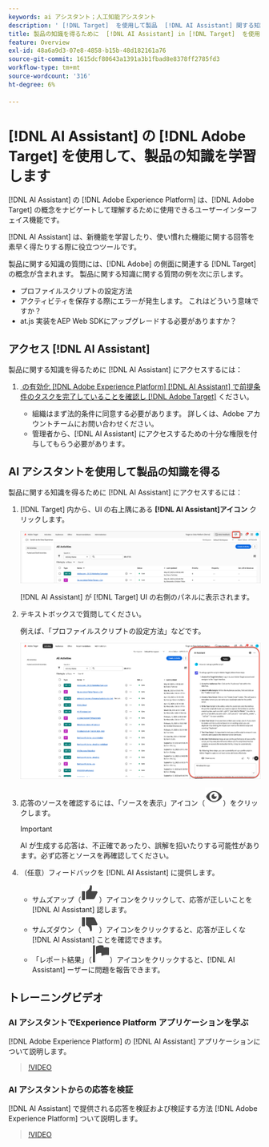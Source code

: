 ```yaml
---
keywords: ai アシスタント；人工知能アシスタント
description: ' [!DNL Target]  を使用して製品  [!DNL AI Assistant] 関する知識を得る方法を説明します。'
title: 製品の知識を得るために  [!DNL AI Assistant] in [!DNL Target]  を使用する方法
feature: Overview
exl-id: 48a6a9d3-07e8-4858-b15b-48d182161a76
source-git-commit: 1615dcf80643a1391a3b1fbad8e8378ff2785fd3
workflow-type: tm+mt
source-wordcount: '316'
ht-degree: 6%

---
```


# [!DNL AI Assistant] の [!DNL Adobe Target] を使用して、製品の知識を学習します

[!DNL AI Assistant] の [!DNL Adobe Experience Platform] は、[!DNL Adobe Target] の概念をナビゲートして理解するために使用できるユーザーインターフェイス機能です。

[!DNL AI Assistant] は、新機能を学習したり、使い慣れた機能に関する回答を素早く得たりする際に役立つツールです。

製品に関する知識の質問には、[!DNL Adobe] の側面に関連する [!DNL Target] の概念が含まれます。 製品に関する知識に関する質問の例を次に示します。

* プロファイルスクリプトの設定方法
* アクティビティを保存する際にエラーが発生します。 これはどういう意味ですか？
* at.js 実装をAEP Web SDKにアップグレードする必要がありますか？

## アクセス [!DNL AI Assistant]

製品に関する知識を得るために [!DNL AI Assistant] にアクセスするには：

1. [&#x200B; の有効化  [!DNL Adobe Experience Platform] [!DNL AI Assistant] で前提条件のタスクを完了していることを確認し  [!DNL Adobe Target]](/help/main/c-intro/enabling-ai-assistant.md) ください。

   * 組織はまず法的条件に同意する必要があります。 詳しくは、Adobe アカウントチームにお問い合わせください。
   * 管理者から、[!DNL AI Assistant] にアクセスするための十分な権限を付与してもらう必要があります。

## AI アシスタントを使用して製品の知識を得る

製品に関する知識を得るために [!DNL AI Assistant] にアクセスするには：

1. [!DNL Target] 内から、UI の右上隅にある **[!DNL AI Assistant]アイコン** クリックします。

   ![AI アシスタント アイコン &#x200B;](/help/main/c-intro/assets/ai-assistant-icon.png)

   [!DNL AI Assistant] が [!DNL Target] UI の右側のパネルに表示されます。

1. テキストボックスで質問してください。

   例えば、「プロファイルスクリプトの設定方法」などです。

   ![AI アシスタントと回答 &#x200B;](/help/main/c-intro/assets/ai-assistant-answer.png)

1. 応答のソースを確認するには、「ソースを表示」アイコン（![&#x200B; ソースを表示アイコン &#x200B;](/help/main/assets/icons/Visibility.svg)）をクリックします。

   >[!IMPORTANT]
   >
   >AI が生成する応答は、不正確であったり、誤解を招いたりする可能性があります。必ず応答とソースを再確認してください。

1. （任意）フィードバックを [!DNL AI Assistant] に提供します。

   * サムズアップ（![&#x200B; サムズアップアイコン &#x200B;](/help/main/assets/icons/ThumbUp.svg)）アイコンをクリックして、応答が正しいことを [!DNL AI Assistant] 認します。
   * サムズダウン（![&#x200B; サムズダウンアイコン &#x200B;](/help/main/assets/icons/ThumbDown.svg)）アイコンをクリックすると、応答が正しくな [!DNL AI Assistant] ことを確認できます。
   * 「レポート結果」（![&#x200B; レポート結果アイコン &#x200B;](/help/main/assets/icons/Flag.svg)）アイコンをクリックすると、[!DNL AI Assistant] ーザーに問題を報告できます。

## トレーニングビデオ

### AI アシスタントでExperience Platform アプリケーションを学ぶ

[!DNL Adobe Experience Platform] の [!DNL AI Assistant] アプリケーションについて説明します。

>[!VIDEO](https://video.tv.adobe.com/v/3441025/?learn=on&#x26;enablevpops&captions=jpn)

### AI アシスタントからの応答を検証

[!DNL AI Assistant] で提供される応答を検証および検証する方法 [!DNL Adobe Experience Platform] ついて説明します。

>[!VIDEO](https://video.tv.adobe.com/v/3441739/?learn=on&#x26;enablevpops&captions=jpn)
